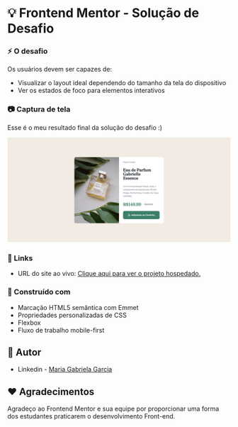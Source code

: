 # :bulb: Frontend Mentor - Solução de Desafio

### :zap: O desafio

Os usuários devem ser capazes de:

- Visualizar o layout ideal dependendo do tamanho da tela do dispositivo
- Ver os estados de foco para elementos interativos

### :camera: Captura de tela

Esse é o meu resultado final da solução do desafio :)

![](./design/projeto_final.PNG)


### :small_blue_diamond: Links

- URL do site ao vivo: [Clique aqui para ver o projeto hospedado.](https://resumo-do-pedido.vercel.app)

### :wrench: Construído com

- Marcação HTML5 semântica com Emmet
- Propriedades personalizadas de CSS
- Flexbox
- Fluxo de trabalho mobile-first

## :girl: Autor

- Linkedin - [Maria Gabriela Garcia](www.linkedin.com/in/mgabriela-garcia)

## :heart: Agradecimentos

Agradeço ao Frontend Mentor e sua equipe por proporcionar uma forma dos estudantes praticarem o desenvolvimento Front-end. 